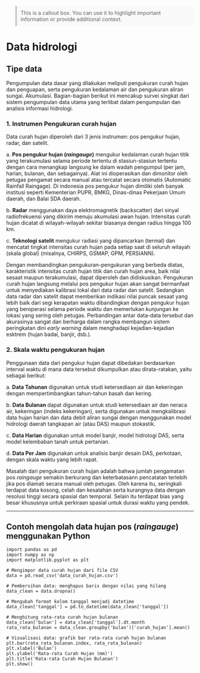 <blockquote style="background-color: #f9f9f9; border-left: 5px solid #ccc; padding: 10px;">
This is a callout box. You can use it to highlight important information or provide additional context.
</blockquote>

# Data hidrologi
## Tipe data
Pengumpulan data dasar yang dilakukan meliputi pengukuran curah hujan dan penguapan, serta pengukuran kedalaman air dan pengukuran aliran sungai. Akumulasi. Bagian-bagian berikut ini mencakup survei singkat dari sistem pengumpulan data utama yang terlibat dalam pengumpulan dan analisis informasi hidrologi.

### 1. Instrumen Pengukuran curah hujan
Data curah hujan diperoleh dari 3 jenis instrumen: pos pengukur hujan, radar, dan satelit.

a. **Pos pengukur hujan (_raingauge_)** mengukur kedalaman curah hujan titik yang terakumulasi selama periode tertentu di stasiun-stasiun tertentu dengan cara menangkap langsung ke dalam wadah pengumpul (per jam, harian, bulanan, dan sebagainya). Alat ini dioperasikan dan dimonitor oleh petugas pengamat secara manual atau tercatat secara otomatis (Automatic Rainfall Raingage). Di indonesia pos pengukur hujan dimiliki oleh banyak institusi seperti Kementerian PUPR, BMKG, Dinas-dinas Pekerjaan Umum daerah, dan Balai SDA daerah.

b. **Radar** menggunakan daya elektromagnetik (backscatter) dari sinyal radiofrekuensi yang dikirim menuju akumulasi awan hujan. Intensitas curah hujan dicatat di wilayah-wilayah sekitar biasanya dengan radius hingga 100 km.

c. **Teknologi satelit** mengukur radiasi yang dipancarkan (termal) dan mencatat tingkat intensitas curah hujan pada setiap saat di seluruh wilayah (skala global) (misalnya, CHIRPS, GSMAP, GPM, PERSIANN).

Dengan membandingkan pengukuran-pengukuran yang berbeda diatas, karakteristik intensitas curah hujan titik dan curah hujan area, baik nilai sesaat maupun terakumulasi, dapat diperoleh dan didiskusikan. 
Pengukuran curah hujan langsung melalui pos pengukur hujan akan sangat bermanfaat untuk menyediakan kalibrasi lokal dari data radar dan satelit. Sedangkan data radar dan satelit dapat memberikan indikasi nilai puncak sesaat yang lebih baik dari segi kerapatan waktu dibandingkan dengan pengukur hujan yang beroperasi selama periode waktu dan memerlukan kunjungan ke lokasi yang sering oleh petugas. Perbandingan antar data-data tersebut dan akurasinya sangat dan berharga dalam rangka membangun sistem peringkatan dini  _early warning_ dalam menghadapi kejadian-kejadian esktrem (hujan badai, banjir, dsb.).

### 2. Skala waktu pengukuran hujan
Penggunaan data dari pengukur hujan dapat dibedakan berdasarkan interval waktu di mana data tersebut dikumpulkan atau dirata-ratakan, yaitu sebagai berikut:

a. **Data Tahunan** digunakan untuk studi ketersediaan air dan kekeringan dengan mempertimbangkan tahun-tahun basah dan kering.

b. **Data Bulanan** dapat digunakan untuk studi ketersediaan air dan neraca air, kekeringan (indeks kekeringan), serta digunakan untuk mengkalibrasi data hujan harian dan data debit aliran sungai dengan menggunakan model hidrologi daerah tangkapan air (atau DAS) maupun stokastik. 

c. **Data Harian** digunakan untuk model banjir, model hidrologi DAS, serta model kelembaban tanah untuk pertanian.

d. **Data Per Jam** digunakan untuk analisis banjir desain DAS, perkotaan, dengan skala waktu yang lebih rapat.


Masalah dari pengukuran curah hujan adalah bahwa jumlah pengamatan pos _raingauge_ semakin berkurang dan keterbatasann pencatatan terlebih jika pos diamati secara manual oleh petugas. Oleh karena itu, seringkali terdapat data kosong, celah dan kesalahan serta kurangnya data dengan resolusi tinggi secara spasial dan temporal. Selain itu terdapat bias yang besar khususnya untuk perkiraan spasial untuk durasi waktu yang pendek.


---
Contoh mengolah data hujan pos (_raingauge_) menggunakan Python
---

```{python}
import pandas as pd
import numpy as np
import matplotlib.pyplot as plt

# Mengimpor data curah hujan dari file CSV
data = pd.read_csv('data_curah_hujan.csv')

# Pembersihan data: menghapus baris dengan nilai yang hilang
data_clean = data.dropna()

# Mengubah format kolom tanggal menjadi datetime
data_clean['tanggal'] = pd.to_datetime(data_clean['tanggal'])

# Menghitung rata-rata curah hujan bulanan
data_clean['bulan'] = data_clean['tanggal'].dt.month
rata_rata_bulanan = data_clean.groupby('bulan')['curah_hujan'].mean()

# Visualisasi data: grafik bar rata-rata curah hujan bulanan
plt.bar(rata_rata_bulanan.index, rata_rata_bulanan)
plt.xlabel('Bulan')
plt.ylabel('Rata-rata Curah Hujan (mm)')
plt.title('Rata-rata Curah Hujan Bulanan')
plt.show()
